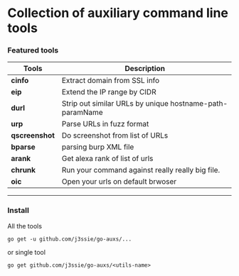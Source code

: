 Collection of auxiliary command line tools
===

### Featured tools

| Tools             | Description                         |
|-------------------|-------------------------------------|
| **cinfo**         | Extract domain from SSL info        |
| **eip**           | Extend the IP range by CIDR        |
| **durl**          | Strip out similar URLs by unique hostname-path-paramName |
| **urp**          | Parse URLs in fuzz format |
| **qscreenshot**   | Do screenshot from list of URLs    |
| **bparse**        | parsing burp XML file               |
| **arank**         | Get alexa rank of list of urls      |
| **chrunk**         | Run your command against really really big file.      |
| **oic**         | Open your urls on default brwoser      |

***


### Install

All the tools

```shell
go get -u github.com/j3ssie/go-auxs/...
```

or single tool

```shell
go get github.com/j3ssie/go-auxs/<utils-name>
```
